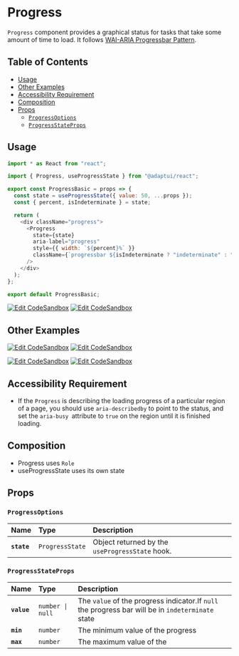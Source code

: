 # Progress

`Progress` component provides a graphical status for tasks that take some amount
of time to load. It follows
[WAI-ARIA Progressbar Pattern](https://www.w3.org/TR/wai-aria-1.2/#progressbar).

## Table of Contents

- [Usage](#usage)
- [Other Examples](#other-examples)
- [Accessibility Requirement](#accessibility-requirement)
- [Composition](#composition)
- [Props](#props)
  - [`ProgressOptions`](#progressoptions)
  - [`ProgressStateProps`](#progressstateprops)

## Usage

```js
import * as React from "react";

import { Progress, useProgressState } from "@adaptui/react";

export const ProgressBasic = props => {
  const state = useProgressState({ value: 50, ...props });
  const { percent, isIndeterminate } = state;

  return (
    <div className="progress">
      <Progress
        state={state}
        aria-label="progress"
        style={{ width: `${percent}%` }}
        className={`progressbar ${isIndeterminate ? "indeterminate" : ""}`}
      />
    </div>
  );
};

export default ProgressBasic;
```

[![Edit CodeSandbox](https://img.shields.io/badge/Progress%20Basic-Open%20On%20CodeSandbox-%230971f1?style=for-the-badge&logo=codesandbox&labelColor=151515)](https://codesandbox.io/s/on67xo)
[![Edit CodeSandbox](https://img.shields.io/badge/Progress%20Basic%20TS-Open%20On%20CodeSandbox-%230971f1?style=for-the-badge&logo=codesandbox&labelColor=151515)](https://codesandbox.io/s/08dbce)

## Other Examples

[![Edit CodeSandbox](https://img.shields.io/badge/Progress%20Linear-Open%20On%20CodeSandbox-%230971f1?style=for-the-badge&logo=codesandbox&labelColor=151515)](https://codesandbox.io/s/w22rij)
[![Edit CodeSandbox](https://img.shields.io/badge/Progress%20Linear%20TS-Open%20On%20CodeSandbox-%230971f1?style=for-the-badge&logo=codesandbox&labelColor=151515)](https://codesandbox.io/s/9ge3is)

[![Edit CodeSandbox](https://img.shields.io/badge/Progress%20Circular-Open%20On%20CodeSandbox-%230971f1?style=for-the-badge&logo=codesandbox&labelColor=151515)](https://codesandbox.io/s/kombq6)
[![Edit CodeSandbox](https://img.shields.io/badge/Progress%20Circular%20TS-Open%20On%20CodeSandbox-%230971f1?style=for-the-badge&logo=codesandbox&labelColor=151515)](https://codesandbox.io/s/3bmqxp)

## Accessibility Requirement

- If the `Progress` is describing the loading progress of a particular region of
  a page, you should use `aria-describedby` to point to the status, and set the
  `aria-busy `attribute to `true` on the region until it is finished loading.

## Composition

- Progress uses `Role`
- useProgressState uses its own state

## Props

### `ProgressOptions`

| Name        | Type                       | Description                                     |
| :---------- | :------------------------- | :---------------------------------------------- |
| **`state`** | <code>ProgressState</code> | Object returned by the `useProgressState` hook. |

### `ProgressStateProps`

| Name        | Type                        | Description                                                                                       |
| :---------- | :-------------------------- | :------------------------------------------------------------------------------------------------ |
| **`value`** | <code>number \| null</code> | The `value` of the progress indicator.If `null` the progress bar will be in `indeterminate` state |
| **`min`**   | <code>number</code>         | The minimum value of the progress                                                                 |
| **`max`**   | <code>number</code>         | The maximum value of the                                                                          |
